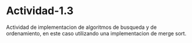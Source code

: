 # Actividad-1.3

Actividad de implementacion de algoritmos de busqueda y de ordenamiento, en este caso utilizando una implementacion de merge sort.

